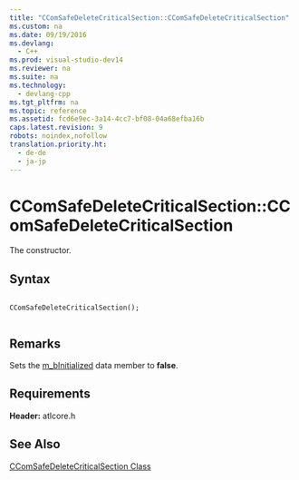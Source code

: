 ```yaml
---
title: "CComSafeDeleteCriticalSection::CComSafeDeleteCriticalSection"
ms.custom: na
ms.date: 09/19/2016
ms.devlang: 
  - C++
ms.prod: visual-studio-dev14
ms.reviewer: na
ms.suite: na
ms.technology: 
  - devlang-cpp
ms.tgt_pltfrm: na
ms.topic: reference
ms.assetid: fcd6e9ec-3a14-4cc7-bf08-04a68efba16b
caps.latest.revision: 9
robots: noindex,nofollow
translation.priority.ht: 
  - de-de
  - ja-jp
---
```

# CComSafeDeleteCriticalSection::CComSafeDeleteCriticalSection
The constructor.  
  
## Syntax  
  
```  
  
CComSafeDeleteCriticalSection();  
  
```  
  
## Remarks  
 Sets the [m_bInitialized](../vs140/CComSafeDeleteCriticalSection--m_bInitialized.md) data member to **false**.  
  
## Requirements  
 **Header:** atlcore.h  
  
## See Also  
 [CComSafeDeleteCriticalSection Class](../vs140/CComSafeDeleteCriticalSection-Class.md)